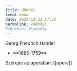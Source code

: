 ```yaml
---
title: Händel
feed: show
date: 2022-12-23 17:30
permalink: /Händel
#zenetöri #személy
---
```

Georg Friedrich Händel
- ==1685-1759==

Szerepe az operában: 
[[opera]]

